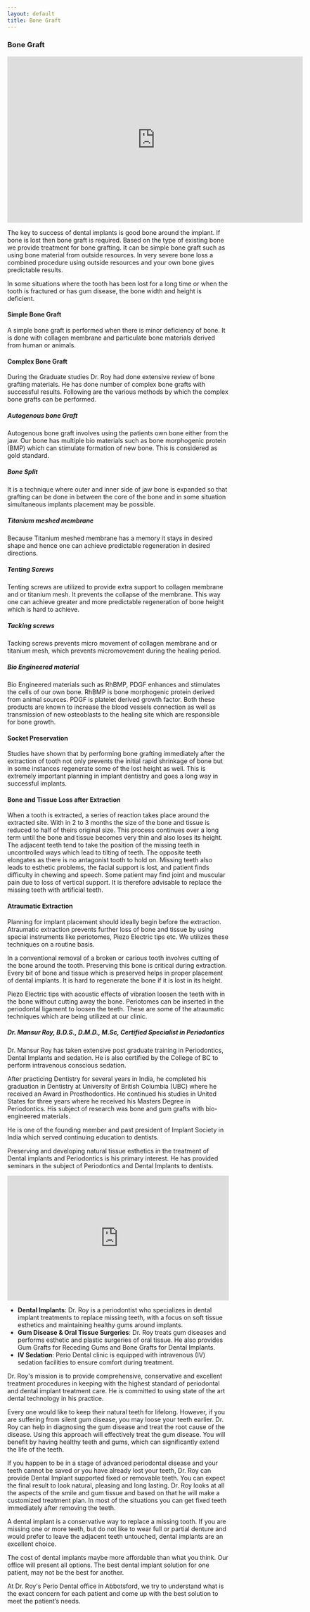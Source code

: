 ```yaml
---
layout: default
title: Bone Graft
---
```

<h3>Bone Graft</h3>

<p><iframe width="672" height="378" src="https://www.youtube.com/embed/HrIa0wbiZlw?controls=1&rel=0&enablejsapi=1" title="Bone and Gum tissue complement a healthy smile" frameborder="0" allow="accelerometer; autoplay; clipboard-write; encrypted-media; gyroscope; picture-in-picture" allowfullscreen></iframe>
</p>

<p>The key to success of dental implants is good bone around the implant. If bone is lost then bone graft is required. Based on the type of existing bone we provide treatment for bone grafting. It can be simple bone graft such as using bone material from outside resources. In very severe bone loss a combined procedure using outside resources and your own bone gives predictable results.  </p>

<p>In some situations where the tooth has been lost for a long time or when the tooth is fractured or has gum disease, the bone width and height is deficient.
</p>

<h4>Simple Bone Graft</h4>
<p>A simple bone graft is performed when there is minor deficiency of bone. It is done with collagen membrane and particulate bone materials derived from human or animals. 
</p>

<h4>Complex Bone Graft</h4>
<p>During the Graduate studies Dr. Roy had done extensive review of bone grafting materials. He has done number of complex bone grafts with successful results. Following are the various methods by which the complex bone grafts can be performed. 

<h5>Autogenous bone Graft</h5>
<p>Autogenous bone graft involves using the patients own bone either from the jaw. Our bone has multiple bio materials such as bone morphogenic protein (BMP) which can stimulate formation of new bone. This is considered as gold standard.
</p>

<h5>Bone Split</h5>
<p>It is a technique where outer and inner side of jaw bone is expanded so that grafting can be done in between the core of the bone and in some situation simultaneous implants placement may be possible.
</p>


<h5>Titanium meshed membrane</h5>
<p>Because Titanium meshed membrane has a memory it stays in desired shape and hence one can achieve predictable regeneration in desired directions.
</p>

<h5>Tenting Screws</h5>
<p>Tenting screws are utilized to provide extra support to collagen membrane and or titanium mesh. It prevents the collapse of the membrane. This way one can achieve greater and more predictable regeneration of bone height which is hard to achieve.
</p>

<h5>Tacking screws</h5>
<p>Tacking screws prevents micro movement of collagen membrane and or titanium mesh, which prevents micromovement during the healing period.
</p>

<h5>Bio Engineered material</h5>
<p>Bio Engineered materials such as RhBMP, PDGF enhances and stimulates the cells of our own bone. RhBMP is bone morphogenic protein derived from animal sources. PDGF is platelet derived growth factor. Both these products are known to increase the blood vessels connection as well as transmission of new osteoblasts to the healing site which are responsible for bone growth. 
</p>


<h4>Socket Preservation</h4>
<p></p>

<p>Studies have shown that by performing bone grafting immediately after the extraction of tooth not only prevents the initial rapid shrinkage of bone but in some instances regenerate some of the lost height as well. This is extremely important planning in implant dentistry and goes a long way in successful implants.
</p>

<h4>Bone and Tissue Loss after Extraction</h4>
<p></p>


<p>When a tooth is extracted, a series of reaction takes place around the extracted site. With in 2 to 3 months the size of the bone and tissue is reduced to half of theirs original size. This process continues over a long term until the bone and tissue becomes very thin and also loses its height. The adjacent teeth tend to take the position of the missing teeth in uncontrolled ways which lead to tilting of teeth. The opposite teeth elongates as there is no antagonist tooth to hold on. Missing teeth also leads to esthetic problems, the facial support is lost, and patient finds difficulty in chewing and speech. Some patient may find joint and muscular pain due to loss of vertical support. It is therefore advisable to replace the missing teeth with artificial teeth.
</p>


<h4>Atraumatic Extraction</h4>
<p></p>

<p>Planning for implant placement should ideally begin before the extraction. Atraumatic extraction prevents further loss of bone and tissue by using special instruments like periotomes, Piezo Electric tips etc. We utilizes these techniques on a routine basis.
</p>
<p>In a conventional removal of a broken or carious tooth involves cutting of the bone around the tooth. Preserving this bone is critical during extraction. Every bit of bone and tissue which is preserved helps in proper placement of dental implants. It is hard to regenerate the bone if it is lost in its height.
</p>
<p>Piezo Electric tips with acoustic effects of vibration loosen the teeth with in the bone without cutting away the bone.  Periotomes can be inserted in the periodontal ligament to loosen the teeth. These are some of the atraumatic techniques which are being utilized at our clinic.
</p>



<h5><i>Dr. Mansur Roy, B.D.S., D.M.D., M.Sc, Certified Specialist in Periodontics</i></h5>


<p>Dr. Mansur Roy has taken extensive post graduate training in Periodontics, Dental Implants and sedation. He is also certified by the College of BC to perform intravenous conscious sedation.</p>

<p>After practicing Dentistry for several years in India, he completed his graduation in Dentistry at University of British Columbia (UBC) where he received an Award in Prosthodontics. He continued his studies in United States for three years where he received his Masters Degree in Periodontics.  His subject of research was bone and gum grafts with bio-engineered materials.</p>

<p>He is one of the founding member and past president of Implant Society in India which served continuing education to dentists.</p>

<p>Preserving and developing natural tissue esthetics in the treatment of Dental implants and Periodontics is his primary interest. He has provided seminars in the subject of Periodontics and Dental Implants to dentists.</p>


<div style="padding:56.25% 0 0 0;position:relative;"><iframe src="https://player.vimeo.com/video/1011422201?badge=0&amp;autopause=0&amp;player_id=0&amp;app_id=58479" frameborder="0" allow="autoplay; fullscreen; picture-in-picture; clipboard-write" style="position:absolute;top:0;left:0;width:100%;height:100%;" title="Dr. Roy - Periodontist, M.Sc, DMD - Perio Dental Welcome Video"></iframe></div><script src="https://player.vimeo.com/api/player.js"></script>


<p>
<ul class="bullets">
<li><b>Dental Implants</b>: Dr. Roy is a periodontist who specializes in dental implant treatments to replace missing teeth, with a focus on soft tissue esthetics and maintaining healthy gums around implants.</li>
<li><b>Gum Disease & Oral Tissue Surgeries</b>: Dr. Roy treats gum diseases and performs esthetic and plastic surgeries of oral tissue. He also provides Gum Grafts for Receding Gums and Bone Grafts for Dental Implants.</li>
<li><b>IV Sedation</b>: Perio Dental clinic is equipped with intravenous (IV) sedation facilities to ensure comfort during treatment.</li>
</ul></p>

<p>Dr. Roy's mission is to provide comprehensive, conservative and excellent treatment procedures in keeping with the highest standard of periodontal and dental implant treatment care. He is committed to using state of the art dental technology in his practice.</p>

<p>Every one would like to keep their natural teeth for lifelong. However, if you are suffering from silent gum disease, you may loose your teeth earlier. Dr. Roy can help in diagnosing the gum disease and treat the root cause of the disease. Using this approach will effectively treat the gum disease. You will benefit by having healthy teeth and gums, which can significantly extend the life of the teeth.</p>

<p>If you happen to be in a stage of advanced periodontal disease and your teeth cannot be saved or you have already lost your teeth, Dr. Roy can provide Dental Implant supported fixed or removable teeth. You can expect the final result to look natural, pleasing and long lasting. Dr. Roy looks at all the aspects of the smile and gum tissue and based on that he will make a customized treatment plan. In most of the situations you can get fixed teeth immediately after removing the teeth.</p>

<p>A dental implant is a conservative way to replace a missing tooth. If you are missing one or more teeth, but do not like to wear full or partial denture and would prefer to leave the adjacent teeth untouched, dental implants are an excellent choice.</p>

<p>The cost of dental implants maybe more affordable than what you think. Our office will present all options. The best dental implant solution for one patient, may not be the best for another.</p>

<p>At Dr. Roy's Perio Dental office in Abbotsford, we try to understand what is the exact concern for each patient and come up with the best solution to meet the patient’s needs.</p>